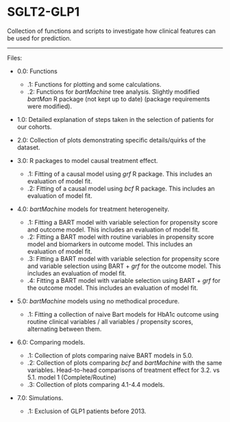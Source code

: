 # SGLT2-GLP1
Collection of functions and scripts to investigate how clinical features can be used for prediction.


---

Files:
- 0.0: Functions
    - .1: Functions for plotting and some calculations.
    - .2: Functions for _bartMachine_ tree analysis. Slightly modified _bartMan_ R package (not kept up to date) (package requirements were modified).
    
- 1.0: Detailed explanation of steps taken in the selection of patients for our cohorts.

- 2.0: Collection of plots demonstrating specific details/quirks of the dataset.

- 3.0: R packages to model causal treatment effect.
    - .1: Fitting of a causal model using _grf_ R package. This includes an evaluation of model fit.
    - .2: Fitting of a causal model using _bcf_ R package. This includes an evaluation of model fit.
    
- 4.0: _bartMachine_ models for treatment heterogeneity. 
    - .1: Fitting a BART model with variable selection for propensity score and outcome model. This includes an evaluation of model fit.
    - .2: Fitting a BART model with routine variables in propensity score model and biomarkers in outcome model. This includes an evaluation of model fit.
    - .3: Fitting a BART model with variable selection for propensity score and variable selection using BART + _grf_ for the outcome model. This includes an evaluation of model fit.
    - .4: Fitting a BART model with variable selection using BART + _grf_ for the outcome model. This includes an evaluation of model fit.
    
- 5.0: _bartMachine_ models using no methodical procedure.
    - .1: Fitting a collection of naive Bart models for HbA1c outcome using routine clinical variables / all variables / propensity scores, alternating between them.
    
- 6.0: Comparing models.
    - .1: Collection of plots comparing naive BART models in 5.0.
    - .2: Collection of plots comparing _bcf_ and _bartMachine_ with the same variables. Head-to-head comparisons of treatment effect for 3.2. vs 5.1. model 1 (Complete/Routine)
    - .3: Collection of plots comparing 4.1-4.4 models.

- 7.0: Simulations.
    - .1: Exclusion of GLP1 patients before 2013.
